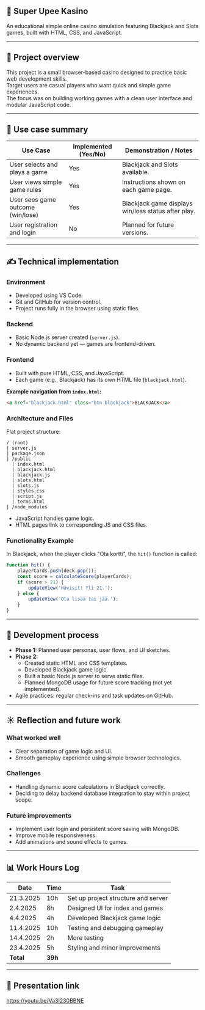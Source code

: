 ## 🌟 Super Upee Kasino

An educational simple online casino simulation featuring Blackjack and Slots games, built with HTML, CSS, and JavaScript.

---

## 📝 Project overview

This project is a small browser-based casino designed to practice basic web development skills.  
Target users are casual players who want quick and simple game experiences.  
The focus was on building working games with a clean user interface and modular JavaScript code.

---

## 📌 Use case summary

| Use Case | Implemented (Yes/No) | Demonstration / Notes |
|----------|----------------------|------------------------|
| User selects and plays a game | Yes | Blackjack and Slots available. |
| User views simple game rules | Yes | Instructions shown on each game page. |
| User sees game outcome (win/lose) | Yes | Blackjack game displays win/loss status after play. |
| User registration and login | No | Planned for future versions. |

---

## ✍️ Technical implementation

### Environment

- Developed using VS Code.
- Git and GitHub for version control.
- Project runs fully in the browser using static files.

### Backend

- Basic Node.js server created (`server.js`).
- No dynamic backend yet — games are frontend-driven.

### Frontend

- Built with pure HTML, CSS, and JavaScript.
- Each game (e.g., Blackjack) has its own HTML file (`blackjack.html`).

**Example navigation from `index.html`:**

```html
<a href="blackjack.html" class="btn blackjack">BLACKJACK</a>
```

### Architecture and Files

Flat project structure:

```
/ (root)
| server.js
| package.json
| /public
  | index.html
  | blackjack.html
  | blackjack.js
  | slots.html
  | slots.js
  | styles.css
  | script.js
  | terms.html
| /node_modules
```

- JavaScript handles game logic.
- HTML pages link to corresponding JS and CSS files.

### Functionality Example

In Blackjack, when the player clicks "Ota kortti", the `hit()` function is called:

```javascript
function hit() {
    playerCards.push(deck.pop());
    const score = calculateScore(playerCards);
    if (score > 21) {
        updateView('Hävisit! Yli 21.');
    } else {
        updateView('Ota lisää tai jää.');
    }
}
```

---

## 🚂 Development process

- **Phase 1:** Planned user personas, user flows, and UI sketches.
- **Phase 2:**
  - Created static HTML and CSS templates.
  - Developed Blackjack game logic.
  - Built a basic Node.js server to serve static files.
  - Planned MongoDB usage for future score tracking (not yet implemented).
- Agile practices: regular check-ins and task updates on GitHub.

---

## ☀️ Reflection and future work

### What worked well

- Clear separation of game logic and UI.
- Smooth gameplay experience using simple browser technologies.

### Challenges

- Handling dynamic score calculations in Blackjack correctly.
- Deciding to delay backend database integration to stay within project scope.

### Future improvements

- Implement user login and persistent score saving with MongoDB.
- Improve mobile responsiveness.
- Add animations and sound effects to games.

---

## 📊 Work Hours Log

| Date       | Time | Task                                |
|------------|------|-------------------------------------|
| 21.3.2025   | 10h   | Set up project structure and server |
| 2.4.2025   | 8h   | Designed UI for index and games     |
| 4.4.2025   | 4h   | Developed Blackjack game logic      |
| 11.4.2025  | 10h   | Testing and debugging gameplay      |
| 14.4.2025  | 2h   | More testing                        |
| 23.4.2025  | 5h   | Styling and minor improvements      |
| **Total**  | **39h** |                                 |

---

## 🫢 Presentation link

https://youtu.be/Va3I230BBNE


